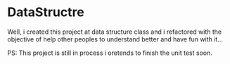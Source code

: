 # DataStructre

Well, i created this project at data structure class and i refactored with the objective of help other peoples to understand better and have fun with it... 

PS: This project is still in process i oretends to finish the unit test soon.
